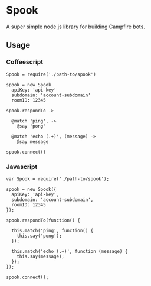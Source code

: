 # Spook

A super simple node.js library for building Campfire bots.

## Usage

### Coffeescript

    Spook = require('./path-to/spook')

    spook = new Spook
      apiKey: 'api-key'
      subdomain: 'account-subdomain'
      roomID: 12345

    spook.respondTo ->

      @match 'ping', ->
        @say 'pong'

      @match 'echo (.+)', (message) ->
        @say message

    spook.connect()

### Javascript

    var Spook = require('./path-to/spook');

    spook = new Spook({
      apiKey: 'api-key',
      subdomain: 'account-subdomain',
      roomID: 12345
    });

    spook.respondTo(function() {

      this.match('ping', function() {
        this.say('pong');
      });

      this.match('echo (.+)', function (message) {
        this.say(message);
      });
    });

    spook.connect();

